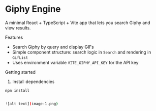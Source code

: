 # Giphy Engine

A minimal React + TypeScript + Vite app that lets you search Giphy and view results.

Features
- Search Giphy by query and display GIFs
- Simple component structure: search logic in `Search` and rendering in `GifList`
- Uses environment variable `VITE_GIPHY_API_KEY` for the API key

Getting started

1. Install dependencies
```bash
npm install


![alt text](image-1.png)
